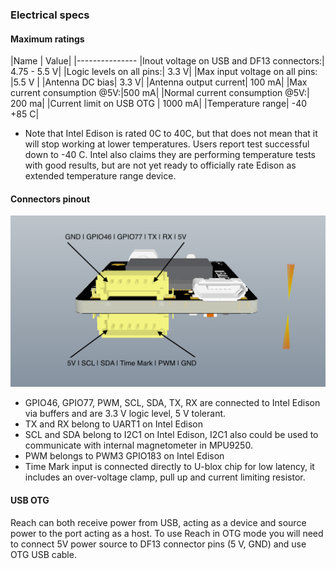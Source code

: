 ### Electrical specs

#### Maximum ratings

|Name           | Value|
|---------------
|Inout voltage on USB and DF13 connectors:| 4.75 - 5.5 V|
|Logic levels on all pins:| 3.3 V|
|Max input voltage on all pins: |5.5 V |
|Antenna DC bias| 3.3 V|
|Antenna output current| 100 mA|
|Max current consumption @5V:|500 mA|
|Normal current consumption @5V:| 200 ma|
|Current limit on USB OTG | 1000 mA|
|Temperature range| -40 +85 C|

* Note that Intel Edison is rated 0C to 40C, but that does not mean that it will stop working at lower temperatures. Users report test successful down to -40 C. Intel also claims they are performing temperature tests with good results, but are not yet ready to officially rate Edison as extended temperature range device.



#### Connectors pinout
![image](reach-connectors.png)

* GPIO46, GPIO77, PWM, SCL, SDA, TX, RX are connected to Intel Edison via buffers and are 3.3 V logic level, 5 V tolerant.
* TX and RX belong to UART1 on Intel Edison
* SCL and SDA belong to I2C1 on Intel Edison, I2C1 also could be used to communicate with internal magnetometer in MPU9250.
* PWM belongs to PWM3 GPIO183 on Intel Edison
* Time Mark input is connected directly to U-blox chip for low latency, it includes an over-voltage clamp, pull up and current limiting resistor.

#### USB OTG

Reach can both receive power from USB, acting as a device and source power to the port acting as a host. To use Reach in OTG mode you will need to connect 5V power source to DF13 connector pins (5 V, GND) and use OTG USB cable.
